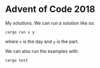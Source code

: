 # Advent of Code 2018

My solutions. We can run a solution like so:
```
cargo run x y
```
where `x` is the day and `y` is the part.

We can also run the examples with:
```
cargo test
```
